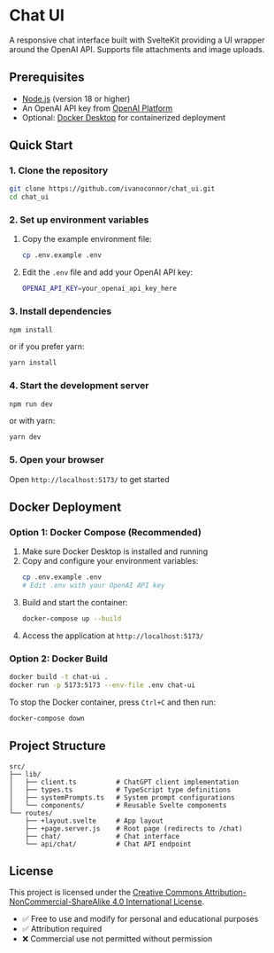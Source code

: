 # Chat UI

A responsive chat interface built with SvelteKit providing a UI wrapper around the OpenAI API. Supports file attachments and image uploads.

## Prerequisites

- [Node.js](https://nodejs.org/en/) (version 18 or higher)
- An OpenAI API key from [OpenAI Platform](https://platform.openai.com/)
- Optional: [Docker Desktop](https://www.docker.com/) for containerized deployment

## Quick Start

### 1. Clone the repository
```bash
git clone https://github.com/ivanoconnor/chat_ui.git
cd chat_ui
```

### 2. Set up environment variables
1. Copy the example environment file:
   ```bash
   cp .env.example .env
   ```
2. Edit the `.env` file and add your OpenAI API key:
   ```bash
   OPENAI_API_KEY=your_openai_api_key_here
   ```

### 3. Install dependencies
```bash
npm install
```
or if you prefer yarn:
```bash
yarn install
```

### 4. Start the development server
```bash
npm run dev
```
or with yarn:
```bash
yarn dev
```

### 5. Open your browser
Open `http://localhost:5173/` to get started

## Docker Deployment

### Option 1: Docker Compose (Recommended)
1. Make sure Docker Desktop is installed and running
2. Copy and configure your environment variables:
   ```bash
   cp .env.example .env
   # Edit .env with your OpenAI API key
   ```
3. Build and start the container:
   ```bash
   docker-compose up --build
   ```
4. Access the application at `http://localhost:5173/`

### Option 2: Docker Build
```bash
docker build -t chat-ui .
docker run -p 5173:5173 --env-file .env chat-ui
```

To stop the Docker container, press `Ctrl+C` and then run:
```bash
docker-compose down
```

## Project Structure

```
src/
├── lib/
│   ├── client.ts          # ChatGPT client implementation
│   ├── types.ts           # TypeScript type definitions
│   ├── systemPrompts.ts   # System prompt configurations
│   └── components/        # Reusable Svelte components
└── routes/
    ├── +layout.svelte     # App layout
    ├── +page.server.js    # Root page (redirects to /chat)
    ├── chat/              # Chat interface
    └── api/chat/          # Chat API endpoint
```

## License

This project is licensed under the [Creative Commons Attribution-NonCommercial-ShareAlike 4.0 International License](LICENSE).

- ✅ Free to use and modify for personal and educational purposes
- ✅ Attribution required
- ❌ Commercial use not permitted without permission
